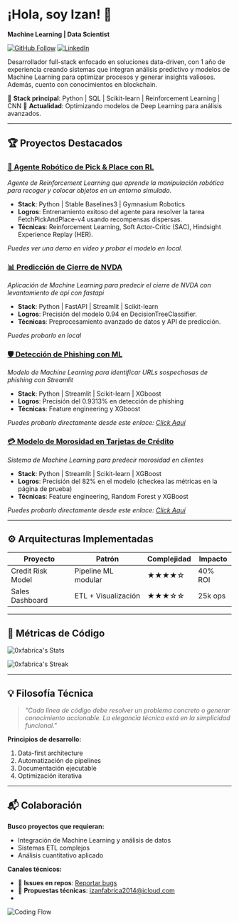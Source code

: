 # ¡Hola, soy Izan! 👋  
**Machine Learning | Data Scientist**  

[![GitHub Follow](https://img.shields.io/github/followers/0xfabrica?label=Follow%20My%20Code&style=social)](https://github.com/0xfabrica)
[![LinkedIn](https://img.shields.io/badge/LinkedIn-Professional%20Profile-blue?style=flat&logo=linkedin)](https://www.linkedin.com/in/izan-medkouri-a01071266/)

Desarrollador full-stack enfocado en soluciones data-driven, con 1 año de experiencia creando sistemas que integran análisis predictivo y modelos de Machine Learning para optimizar procesos y generar insights valiosos. Además, cuento con conocimientos en blockchain.

🔧 **Stack principal**: Python | SQL | Scikit-learn | Reinforcement Learning | CNN
🌱 **Actualidad**: Optimizando modelos de Deep Learning para análisis avanzados.

---

## 🏆 Proyectos Destacados

### [🦾 Agente Robótico de Pick & Place con RL](https://huggingface.co/IntelliGrow/FetchPickAndPlace-v4)
_Agente de Reinforcement Learning que aprende la manipulación robótica para recoger y colocar objetos en un entorno simulado._
- **Stack**: Python | Stable Baselines3 | Gymnasium Robotics
- **Logros**: Entrenamiento exitoso del agente para resolver la tarea FetchPickAndPlace-v4 usando recompensas dispersas.
- **Técnicas**: Reinforcement Learning, Soft Actor-Critic (SAC), Hindsight Experience Replay (HER).

_Puedes ver una demo en vídeo y probar el modelo en local._

### [📊 Predicción de Cierre de NVDA](https://github.com/0xfabrica/nvda_dtc_api)
_Aplicación de Machine Learning para predecir el cierre de NVDA con levantamiento de api con fastapi_
- **Stack**: Python | FastAPI | Streamlit | Scikit-learn
- **Logros**: Precisión del modelo 0.94 en DecisionTreeClassifier.
- **Técnicas**: Preprocesamiento avanzado de datos y API de predicción.

_Puedes probarlo en local_

### [🛡️ Detección de Phishing con ML](https://github.com/0xfabrica/phising-detection-ml)
_Modelo de Machine Learning para identificar URLs sospechosas de phishing con Streamlit_
- **Stack**: Python | Streamlit | Scikit-learn | XGboost
- **Logros**: Precisión del 0.9313% en detección de phishing
- **Técnicas**: Feature engineering y XGboost

_Puedes probarlo directamente desde este enlace: [Click Aquí](https://phising-detection-ml.streamlit.app/)_

### [💳 Modelo de Morosidad en Tarjetas de Crédito](https://github.com/0xfabrica/creditcard-fraud)
*Sistema de Machine Learning para predecir morosidad en clientes*

- **Stack**: Python | Streamlit | Scikit-learn | XGBoost
- **Logros**: Precisión del 82% en el modelo (checkea las métricas en la página de prueba)
- **Técnicas**: Feature engineering, Random Forest y XGBoost

_Puedes probarlo directamente desde este enlace: [Click Aquí](https://creditcard-ml.streamlit.app/)_




---

## ⚙️ Arquitecturas Implementadas

| Proyecto           | Patrón                 | Complejidad | Impacto  |
|--------------------|------------------------|-------------|----------|
| Credit Risk Model  | Pipeline ML modular    | ★★★★☆      | 40% ROI  |
| Sales Dashboard    | ETL + Visualización    | ★★★☆☆      | 25k ops  |

---

## 📌 Métricas de Código

![0xfabrica's Stats](https://github-readme-stats.vercel.app/api?username=0xfabrica&theme=nightowl&show_icons=true&hide_border=true&count_private=true)

![0xfabrica's Streak](https://git-hub-streak-stats.vercel.app?user=0xfabrica&theme=buefy-dark&hide_border=true&border_radius=4.7&locale=es&date_format=j%20M%5B%20Y%5D&mode=weekly)

---

## 💡 Filosofía Técnica

> _"Cada línea de código debe resolver un problema concreto o generar conocimiento accionable. La elegancia técnica está en la simplicidad funcional."_

**Principios de desarrollo:**
1. Data-first architecture
2. Automatización de pipelines
3. Documentación ejecutable
4. Optimización iterativa

---

## 📬 Colaboración

**Busco proyectos que requieran:**
- Integración de Machine Learning y análisis de datos
- Sistemas ETL complejos
- Análisis cuantitativo aplicado

**Canales técnicos:**
- 🐛 **Issues en repos**: [Reportar bugs](https://github.com/0xfabrica/sales_data/issues)
- 📄 **Propuestas técnicas**: izanfabrica2014@icloud.com
- 
![Coding Flow](https://media.giphy.com/media/LMcB8XospGZO8UQq87/giphy.gif)

